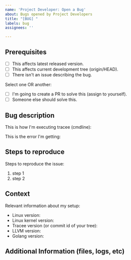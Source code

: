 ```yaml
---
name: 'Project Developer: Open a Bug'
about: Bugs opened by Project Developers
title: "[BUG] "
labels: bug
assignees: ''

---
```


## Prerequisites

- [ ] This affects latest released version.
- [ ] This affects current development tree (origin/HEAD).
- [ ] There isn't an issue describing the bug.

Select one OR another:

- [ ] I'm going to create a PR to solve this (assign to yourself).
- [ ] Someone else should solve this.

## Bug description

This is how I'm executing tracee (cmdline):

This is the error I'm getting:

## Steps to reproduce

Steps to reproduce the issue:

1. step 1
2. step 2

## Context

Relevant information about my setup:

* Linux version:
* Linux kernel version:
* Tracee version (or commit id of your tree):
* LLVM version:
* Golang version:

## Additional Information (files, logs, etc)
